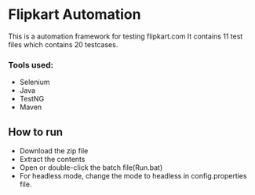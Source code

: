 # Flipkart Automation

This is a automation framework for testing flipkart.com
It contains 11 test files which contains 20 testcases.

### Tools used:
- Selenium
- Java
- TestNG
- Maven

## How to run

- Download the zip file
- Extract the contents
- Open or double-click the batch file(Run.bat)
- For headless mode, change the mode to headless in config.properties file.
